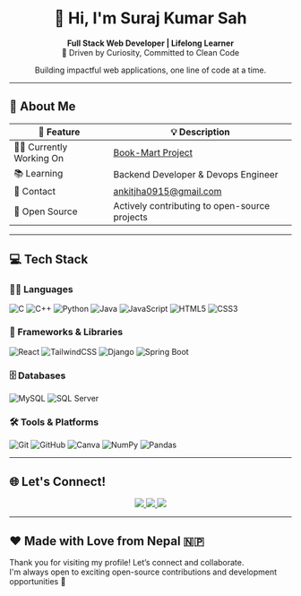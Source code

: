 <!-- Animated Header -->
<h1 align="center">
  👋 Hi, I'm Suraj Kumar Sah
</h1>
<p align="center">
  <strong>Full Stack Web Developer | Lifelong Learner</strong><br>
  🚀 Driven by Curiosity, Committed to Clean Code
</p>
<p align="center">
  Building impactful web applications, one line of code at a time.
</p>

---

## 🧠 About Me

| 🚀 Feature         | 💡 Description |
|--------------------|--------------|
| 👨‍💻 Currently Working On | [Book-Mart Project](https://github.com/surajsah776/Book-Mart) |
| 📚 Learning        | Backend Developer & Devops Engineer |
| 📧 Contact         | [ankitjha0915@gmail.com](mailto:ankitjha0915@gmail.com) |
| 🔧 Open Source     | Actively contributing to open-source projects |

---

## 💻 Tech Stack

### 🧑‍💻 Languages
![C](https://img.shields.io/badge/C-%2300599C.svg?style=for-the-badge&logo=c&logoColor=white)
![C++](https://img.shields.io/badge/C%2B%2B-%2300599C.svg?style=for-the-badge&logo=c%2B%2B&logoColor=white)
![Python](https://img.shields.io/badge/Python-3670A0.svg?style=for-the-badge&logo=python&logoColor=ffdd54)
![Java](https://img.shields.io/badge/Java-007396.svg?style=for-the-badge&logo=openjdk&logoColor=white)
![JavaScript](https://img.shields.io/badge/JavaScript-F7DF1E.svg?style=for-the-badge&logo=javascript&logoColor=black)
![HTML5](https://img.shields.io/badge/HTML5-E34F26.svg?style=for-the-badge&logo=html5&logoColor=white)
![CSS3](https://img.shields.io/badge/CSS3-1572B6.svg?style=for-the-badge&logo=css3&logoColor=white)

### 🧱 Frameworks & Libraries
![React](https://img.shields.io/badge/React-61DAFB.svg?style=for-the-badge&logo=react&logoColor=black)
![TailwindCSS](https://img.shields.io/badge/Tailwind_CSS-38B2AC.svg?style=for-the-badge&logo=tailwind-css&logoColor=white)
![Django](https://img.shields.io/badge/Django-092E20.svg?style=for-the-badge&logo=django&logoColor=white)
![Spring Boot](https://img.shields.io/badge/Spring_Boot-6DB33F.svg?style=for-the-badge&logo=springboot&logoColor=white)

### 🗄️ Databases
![MySQL](https://img.shields.io/badge/MySQL-00f2e8.svg?style=for-the-badge&logo=mysql&logoColor=white)
![SQL Server](https://img.shields.io/badge/Microsoft_SQL_Server-CC2927.svg?style=for-the-badge&logo=microsoft%20sql%20server&logoColor=white)

### 🛠️ Tools & Platforms
![Git](https://img.shields.io/badge/Git-F05033.svg?style=for-the-badge&logo=git&logoColor=white)
![GitHub](https://img.shields.io/badge/GitHub-121011.svg?style=for-the-badge&logo=github&logoColor=white)
![Canva](https://img.shields.io/badge/Canva-00C4CC.svg?style=for-the-badge&logo=canva&logoColor=white)
![NumPy](https://img.shields.io/badge/NumPy-013243.svg?style=for-the-badge&logo=numpy&logoColor=white)
![Pandas](https://img.shields.io/badge/Pandas-013243.svg?style=for-the-badge&logo=pandas&logoColor=white)


---

## 🌐 Let's Connect!

<div align="center">
  <a href="https://www.linkedin.com/in/ankit-jha-97707b244/">
    <img src="https://img.shields.io/badge/LinkedIn-0077B5.svg?logo=linkedin&logoColor=white" />
  </a>
  <a href="https://twitter.com/AnkitJh08200427">
    <img src="https://img.shields.io/badge/Twitter-1DA1F2.svg?logo=Twitter&logoColor=white" />
  </a>
  <a href="https://www.instagram.com/ankitjha3110?igsh=MWh1dmZpYXJicXBobQ==">
    <img src="https://img.shields.io/badge/Instagram-E4405F.svg?logo=Instagram&logoColor=white" />
  </a>
  </div>

---

## ❤️ Made with Love from Nepal 🇳🇵  
Thank you for visiting my profile! Let’s connect and collaborate.  
I'm always open to exciting open-source contributions and development opportunities 🚀
